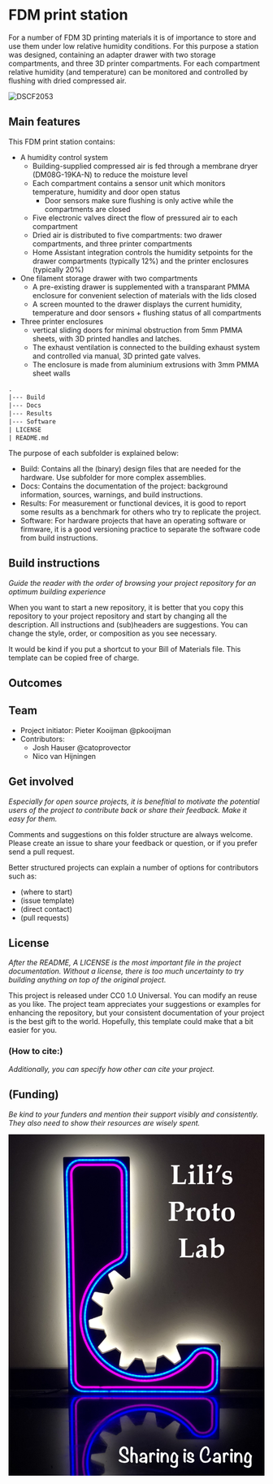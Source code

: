# FDM print station
For a number of FDM 3D printing materials it is of importance to store and use them under low relative humidity conditions. 
For this purpose a station was designed, containing an adapter drawer with two storage compartments, and three 3D printer compartments. For each compartment relative humidity (and temperature) can be monitored and controlled by flushing with dried compressed air. 

![DSCF2053](https://github.com/user-attachments/assets/955ea29a-7b75-4236-8997-f3036e261ff5)

## Main features
This FDM print station contains:
+ A humidity control system
	+ Building-supplied compressed air is fed through a membrane dryer (DM08G-19KA-N) to reduce the moisture level
   	+ Each compartment contains a sensor unit which monitors temperature, humidity and door open status
   		+ Door sensors make sure flushing is only active while the compartments are closed
   	+ Five electronic valves direct the flow of pressured air to each compartment
   	+ Dried air is distributed to five compartments: two drawer compartments, and three printer compartments
   	+ Home Assistant integration controls the humidity setpoints for the drawer compartments (typically 12%) and the printer enclosures (typically 20%)
+ One filament storage drawer with two compartments
	+ A pre-existing drawer is supplemented with a transparant PMMA enclosure for convenient selection of materials with the lids closed	
	+ A screen mounted to the drawer displays the current humidity, temperature and door sensors + flushing status of all compartments
+ Three printer enclosures
	+ vertical sliding doors for minimal obstruction from 5mm PMMA sheets, with 3D printed handles and latches.
	+  The exhaust ventilation is connected to the building exhaust system and controlled via manual, 3D printed gate valves.
	+ The enclosure is made from aluminium extrusions with 3mm PMMA sheet walls


```
.
|--- Build 
|--- Docs
|--- Results
|--- Software
| LICENSE
| README.md

```

The purpose of each subfolder is explained below:
+ Build: Contains all the (binary) design files that are needed for the hardware. Use subfolder for more complex assemblies.
+ Docs: Contains the documentation of the project: background information, sources, warnings, and build instructions. 
+ Results: For measurement or functional devices, it is good to report some results as a benchmark for others who try to replicate the project.
+ Software: For hardware projects that have an operating software or firmware, it is a good versioning practice to separate the software code from build instructions.

## Build instructions
_Guide the reader with the order of browsing your project repository for an optimum building experience_
 
When you want to start a new repository, it is better that you copy this repository to your project repository and start by changing all the description.
All instructions and (sub)headers are suggestions. You can change the style, order, or composition as you see necessary. 

It would be kind if you put a shortcut to your Bill of Materials file.
This template can be copied free of charge. 

## Outcomes


## Team
+ Project initiator: Pieter Kooijman @pkooijman
+ Contributors:
	+ Josh Hauser @catoprovector
 	+ Nico van Hijningen

## Get involved
_Especially for open source projects, it is benefitial to motivate the potential users of the project to contribute back or share their feedback. Make it easy for them._

Comments and suggestions on this folder structure are always welcome. Please create an issue to share your feedback or question, or if you prefer send a pull request. 

Better structured projects can explain a number of options for contributors such as: 
+ (where to start)
+ (issue template)
+ (direct contact)
+ (pull requests)

## License
_After the README, A LICENSE is the most important file in the project documentation. Without a license, there is too much uncertainty to try building anything on top of the original project._

This project is released under CC0 1.0 Universal. 
You can modify an reuse as you like.
The project team appreciates your suggestions or examples for enhancing the repository, but your consistent documentation of your project is the best gift to the world. Hopefully, this template could make that a bit easier for you. 

### (How to cite:)
_Additionally, you can specify how other can cite your project._

## (Funding)
_Be kind to your funders and mention their support visibly and consistently. They also need to show their resources are wisely spent._

![LPL sharing image](./Docs/Images/lpl_sharing.jpg)
